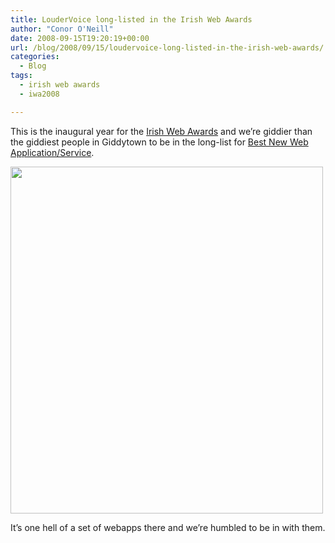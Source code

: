 ```yaml
---
title: LouderVoice long-listed in the Irish Web Awards
author: "Conor O'Neill"
date: 2008-09-15T19:20:19+00:00
url: /blog/2008/09/15/loudervoice-long-listed-in-the-irish-web-awards/
categories:
  - Blog
tags:
  - irish web awards
  - iwa2008

---
```

This is the inaugural year for the [Irish Web Awards][1] and we&#8217;re giddier than the giddiest people in Giddytown to be in the long-list for [Best New Web Application/Service][2].

<img class="alignnone" title="Irish Web Awards" src="http://www.loudervoice.com/wp-content/uploads/2008/09/15/loudervoice-long-listed-in-the-irish-web-awards/WebAwardsFlyer.jpg" alt="" width="500" height="555" />

It&#8217;s one hell of a set of webapps there and we&#8217;re humbled to be in with them.

 [1]: http://awards.ie/webawards/
 [2]: http://awards.ie/webawards/2008/09/long-listÃ¢â‚¬Å“best-new-web-applicationserviceÃ¢â‚¬Â-category/